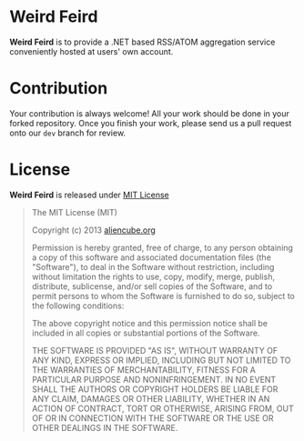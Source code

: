 # Weird Feird #

**Weird Feird** is to provide a .NET based RSS/ATOM aggregation service conveniently hosted at users' own account.


# Contribution #

Your contribution is always welcome! All your work should be done in your forked repository. Once you finish your work, please send us a pull request onto our `dev` branch for review.


# License #

**Weird Feird** is released under [MIT License](http://opensource.org/licenses/MIT)

> The MIT License (MIT)
>
> Copyright (c) 2013 [aliencube.org](http://aliencube.org)
> 
> Permission is hereby granted, free of charge, to any person obtaining a copy of this software and associated documentation files (the "Software"), to deal in the Software without restriction, including without limitation the rights to use, copy, modify, merge, publish, distribute, sublicense, and/or sell copies of the Software, and to permit persons to whom the Software is furnished to do so, subject to the following conditions:
> 
> The above copyright notice and this permission notice shall be included in all copies or substantial portions of the Software.
> 
> THE SOFTWARE IS PROVIDED "AS IS", WITHOUT WARRANTY OF ANY KIND, EXPRESS OR IMPLIED, INCLUDING BUT NOT LIMITED TO THE WARRANTIES OF MERCHANTABILITY, FITNESS FOR A PARTICULAR PURPOSE AND NONINFRINGEMENT. IN NO EVENT SHALL THE AUTHORS OR COPYRIGHT HOLDERS BE LIABLE FOR ANY CLAIM, DAMAGES OR OTHER LIABILITY, WHETHER IN AN ACTION OF CONTRACT, TORT OR OTHERWISE, ARISING FROM, OUT OF OR IN CONNECTION WITH THE SOFTWARE OR THE USE OR OTHER DEALINGS IN THE SOFTWARE.
> 